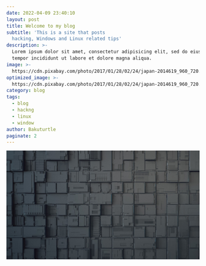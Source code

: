 ```yaml
---
date: 2022-04-09 23:40:10
layout: post
title: Welcome to my blog
subtitle: 'This is a site that posts 
  hacking, Windows and Linux related tips'
description: >-
  Lorem ipsum dolor sit amet, consectetur adipisicing elit, sed do eiusmod
  tempor incididunt ut labore et dolore magna aliqua.
image: >-
  https://cdn.pixabay.com/photo/2017/01/28/02/24/japan-2014619_960_720.jpg
optimized_image: >-
  https://cdn.pixabay.com/photo/2017/01/28/02/24/japan-2014619_960_720.jpg
category: blog 
tags:
  - blog
  - hackng
  - linux
  - window
author: Bakuturtle
paginate: 2
---
```

![wallpaper](./img/wallpaper.jpg)